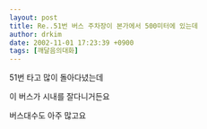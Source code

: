 ```yaml
---
layout: post
title: Re..51번 버스 주차장이 본가에서 500미터에 있는데
author: drkim
date: 2002-11-01 17:23:39 +0900
tags: [깨달음의대화]
---
```

51번 타고 많이 돌아다녔는데
  
이 버스가 시내를 잘다니거든요
  
버스대수도 아주 많고요